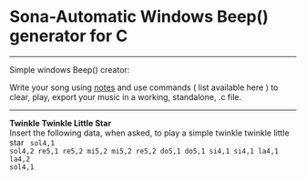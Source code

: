 # Sona-Automatic Windows Beep() generator for C
<hr>

Simple windows Beep() creator:

Write your song  using [notes](../master/Note) and use  commands ( list available here ) to clear, play, export your music in a working, standalone, .c file.

<hr>

<b> Twinkle Twinkle Little Star </b><br>
Insert the following data, when asked, to play a simple twinkle twinkle little star
<code>
  sol4,1
  sol4,2
  re5,1
  re5,2
  mi5,2
  mi5,2
  re5,2
  do5,1
  do5,1
  si4,1
  si4,1
  la4,1
  la4,2
  sol4,1
</code>
